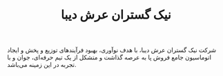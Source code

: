 ﻿---
layout: post
title: نیک گستران عرش دیبا
name_en: nikdiba
company_slug: nikdiba
logo: 
cover: 
company_count:
founded:
location: ""
total_review: 
total_interview: 
salary_avg: 
salary_min: 
salary_max: 
rate: 
view_count: 
industry: کامپیوتر، فناوری اطلاعات و اینترنت
city: تهران, تهران
size_en: S
size: 11-20 نفر
site: https://nikdiba.com
---

شرکت نیک گستران عرش دیبا، با هدف نوآوری، بهبود فرآیندهای توزیع و پخش و ایجاد اتوماسیون جامع فروش پا به عرصه گذاشت و متشکل از یک تیم حرفه‌ای، جوان و با تجربه در این زمینه می‌باشد. 